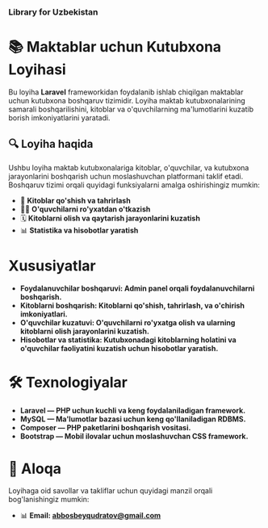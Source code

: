### Library for Uzbekistan

# 📚 Maktablar uchun Kutubxona Loyihasi

Bu loyiha **Laravel** frameworkidan foydalanib ishlab chiqilgan maktablar uchun kutubxona boshqaruv tizimidir. Loyiha maktab kutubxonalarining samarali boshqarilishini, kitoblar va o'quvchilarning ma'lumotlarini kuzatib borish imkoniyatlarini yaratadi.

## 🔍 Loyiha haqida

Ushbu loyiha maktab kutubxonalariga kitoblar, o'quvchilar, va kutubxona jarayonlarini boshqarish uchun moslashuvchan platformani taklif etadi. Boshqaruv tizimi orqali quyidagi funksiyalarni amalga oshirishingiz mumkin:

-   📘 **Kitoblar qo'shish va tahrirlash**
-   🧑‍🎓 **O'quvchilarni ro'yxatdan o'tkazish**
-   🗓️ **Kitoblarni olish va qaytarish jarayonlarini kuzatish**
-   📊 **Statistika va hisobotlar yaratish**

# Xususiyatlar

-   **Foydalanuvchilar boshqaruvi: Admin panel orqali foydalanuvchilarni boshqarish.**
-   **Kitoblarni boshqarish: Kitoblarni qo'shish, tahrirlash, va o'chirish imkoniyatlari.**
-   **O'quvchilar kuzatuvi: O'quvchilarni ro'yxatga olish va ularning kitoblarni olish jarayonlarini kuzatish.**
-   **Hisobotlar va statistika: Kutubxonadagi kitoblarning holatini va o'quvchilar faoliyatini kuzatish uchun hisobotlar yaratish.**

# 🛠️ Texnologiyalar

-   **Laravel — PHP uchun kuchli va keng foydalaniladigan framework.**
-   **MySQL — Ma'lumotlar bazasi uchun keng qo'llaniladigan RDBMS.**
-   **Composer — PHP paketlarini boshqarish vositasi.**
-   **Bootstrap — Mobil ilovalar uchun moslashuvchan CSS framework.**

# 📧 Aloqa

Loyihaga oid savollar va takliflar uchun quyidagi manzil orqali bog'lanishingiz mumkin:

-   📊 **Email: abbosbeyqudratov@gmail.com**
